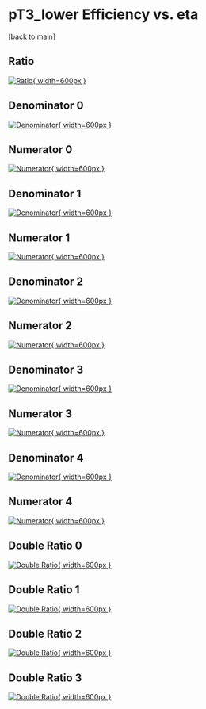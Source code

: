 # pT3_lower Efficiency vs. eta

[[back to main](./)]



## Ratio

[![Ratio](../mtv/var/pT3_lower_loweta_0_1_eff_eta.png){ width=600px }](../mtv/var/pT3_lower_loweta_0_1_eff_eta.pdf)

## Denominator 0

[![Denominator](../mtv/den/pT3_lower_loweta_0_1_eff_eta_den0.png){ width=600px }](../mtv/den/pT3_lower_loweta_0_1_eff_eta_den0.pdf)

## Numerator 0

[![Numerator](../mtv/num/pT3_lower_loweta_0_1_eff_eta_num0.png){ width=600px }](../mtv/num/pT3_lower_loweta_0_1_eff_eta_num0.pdf)

## Denominator 1

[![Denominator](../mtv/den/pT3_lower_loweta_0_1_eff_eta_den1.png){ width=600px }](../mtv/den/pT3_lower_loweta_0_1_eff_eta_den1.pdf)

## Numerator 1

[![Numerator](../mtv/num/pT3_lower_loweta_0_1_eff_eta_num1.png){ width=600px }](../mtv/num/pT3_lower_loweta_0_1_eff_eta_num1.pdf)

## Denominator 2

[![Denominator](../mtv/den/pT3_lower_loweta_0_1_eff_eta_den2.png){ width=600px }](../mtv/den/pT3_lower_loweta_0_1_eff_eta_den2.pdf)

## Numerator 2

[![Numerator](../mtv/num/pT3_lower_loweta_0_1_eff_eta_num2.png){ width=600px }](../mtv/num/pT3_lower_loweta_0_1_eff_eta_num2.pdf)

## Denominator 3

[![Denominator](../mtv/den/pT3_lower_loweta_0_1_eff_eta_den3.png){ width=600px }](../mtv/den/pT3_lower_loweta_0_1_eff_eta_den3.pdf)

## Numerator 3

[![Numerator](../mtv/num/pT3_lower_loweta_0_1_eff_eta_num3.png){ width=600px }](../mtv/num/pT3_lower_loweta_0_1_eff_eta_num3.pdf)

## Denominator 4

[![Denominator](../mtv/den/pT3_lower_loweta_0_1_eff_eta_den4.png){ width=600px }](../mtv/den/pT3_lower_loweta_0_1_eff_eta_den4.pdf)

## Numerator 4

[![Numerator](../mtv/num/pT3_lower_loweta_0_1_eff_eta_num4.png){ width=600px }](../mtv/num/pT3_lower_loweta_0_1_eff_eta_num4.pdf)

## Double Ratio 0

[![Double Ratio](../mtv/ratio/pT3_lower_loweta_0_1_eff_eta_ratio0.png){ width=600px }](../mtv/ratio/pT3_lower_loweta_0_1_eff_eta_ratio0.pdf)

## Double Ratio 1

[![Double Ratio](../mtv/ratio/pT3_lower_loweta_0_1_eff_eta_ratio1.png){ width=600px }](../mtv/ratio/pT3_lower_loweta_0_1_eff_eta_ratio1.pdf)

## Double Ratio 2

[![Double Ratio](../mtv/ratio/pT3_lower_loweta_0_1_eff_eta_ratio2.png){ width=600px }](../mtv/ratio/pT3_lower_loweta_0_1_eff_eta_ratio2.pdf)

## Double Ratio 3

[![Double Ratio](../mtv/ratio/pT3_lower_loweta_0_1_eff_eta_ratio3.png){ width=600px }](../mtv/ratio/pT3_lower_loweta_0_1_eff_eta_ratio3.pdf)

